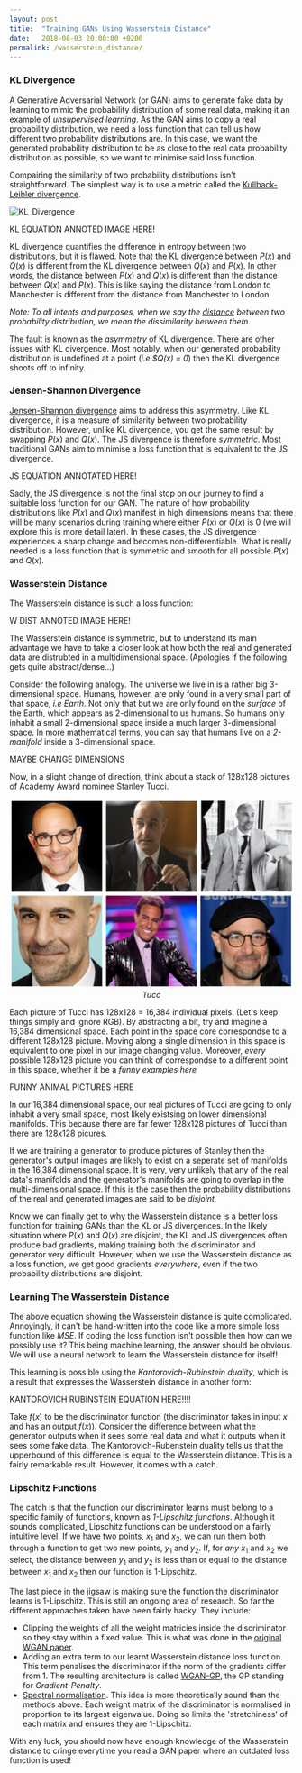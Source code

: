 ```yaml
---
layout: post
title:  "Training GANs Using Wasserstein Distance"
date:   2018-08-03 20:00:00 +0200
permalink: /wasserstein_distance/
---
```


### KL Divergence

A Generative Adversarial Network (or GAN) aims to generate fake data by learning to mimic the probability distribution of some real data, making it an example of *unsupervised learning*. As the GAN aims to copy a real probability distribution, we need a loss function that can tell us how different two probability distributions are. In this case, we want the generated probability distribution to be as close to the real data probability distribution as possible, so we want to minimise said loss function.

Compairing the similarity of two probability distributions isn't straightforward. The simplest way is to use a metric called the [Kullback-Leibler divergence](https://en.wikipedia.org/wiki/Kullback%E2%80%93Leibler_divergence). 

![KL_Divergence]({{site.url}}/assets/images/WGAN/KL_Divergence.jpg)

KL EQUATION ANNOTED IMAGE HERE!

KL divergence quantifies the difference in entropy between two distributions, but it is flawed. Note that the KL divergence between $P(x)$ and $Q(x)$ is different from the KL divergence between $Q(x)$ and $P(x)$. In other words, the distance between $P(x)$ and $Q(x)$ is different than the distance between $Q(x)$ and $P(x)$. This is like saying the distance from London to Manchester is different from the distance from Manchester to London.

*Note: To all intents and purposes, when we say the <u>distance</u> between two probability distribution, we mean the dissimilarity between them.*

The fault is known as the *asymmetry* of KL divergence. There are other issues with KL divergence. Most notably, when our generated probability distribution is undefined at a point (*i.e $Q(x) = 0*) then the KL divergence shoots off to infinity.

### Jensen-Shannon Divergence

[Jensen-Shannon divergence](https://en.wikipedia.org/wiki/Jensen%E2%80%93Shannon_divergence) aims to address this asymmetry. Like KL divergence, it is a measure of similarity between two probability distribution. However, unlike KL divergence, you get the same result by swapping $P(x)$ and $Q(x)$. The JS divergence is therefore *symmetric*. Most traditional GANs aim to minimise a loss function that is equivalent to the JS divergence.

JS EQUATION ANNOTATED HERE!

Sadly, the JS divergence is not the final stop on our journey to find a suitable loss function for our GAN. The nature of how probability distributions like $P(x)$ and $Q(x)$ manifest in high dimensions means that there will be many scenarios during training where either $P(x)$ or $Q(x)$ is 0 (we will explore this is more detail later). In these cases, the JS divergence experiences a sharp change and becomes non-differentiable. What is really needed is a loss function that is symmetric and smooth for all possible $P(x)$ and $Q(x)$.

### Wasserstein Distance

The Wasserstein distance is such a loss function:

W DIST ANNOTED IMAGE HERE!

The Wasserstein distance is symmetric, but to understand its main advantage we have to take a closer look at how both the real and generated data are distrubted in a multidimensional space. (Apologies if the following gets quite abstract/dense...)

Consider the following analogy. The universe we live in is a rather big 3-dimensional space. Humans, however, are only found in a very small part of that space, *i.e Earth*. Not only that but we are only found on the *surface* of the Earth, which appears as 2-dimensional to us humans. So humans only inhabit a small 2-dimensional space inside a much larger 3-dimensional space. In more mathematical terms, you can say that humans live on a *2-manifold* inside a 3-dimensional space.

MAYBE CHANGE DIMENSIONS

Now, in a slight change of direction, think about a stack of 128x128 pictures of Academy Award nominee Stanley Tucci.

<img src="assets/images/WGAN/Tucc_Collage.png" width="700px" />

<html><center><i>Tucc</i></center></html>  

Each picture of Tucci has 128x128 = 16,384 individual pixels. (Let's keep things simply and ignore RGB). By abstracting a bit, try and imagine a 16,384 dimensional space. Each point in the space core correspondse to a different 128x128 picture. Moving along a single dimension in this space is equivalent to one pixel in our image changing value. Moreover, *every* possible 128x128 picture you can think of correspondse to a different point in this space, whether it be a *funny examples here*

FUNNY ANIMAL PICTURES HERE

In our 16,384 dimensional space, our real pictures of Tucci are going to only inhabit a very small space, most likely existsing on lower dimensional manifolds. This because there are far fewer 128x128 pictures of Tucci than there are 128x128 picures. 

If we are training a generator to produce pictures of Stanley then the generator's output images are likely to exist on a seperate set of manifolds in the 16,384 dimensional space. It is very, very unlikely that any of the real data's manifolds and the generator's manifolds are going to overlap in the multi-dimensional space. If this is the case then the probability distributions of the real and generated images are said to be *disjoint.* 

Know we can finally get to why the Wasserstein distance is a better loss function for training GANs than the KL or JS divergences. In the likely situation where $P(x)$ and $Q(x)$ are disjoint, the KL and JS divergences often produce bad gradients, making training both the discriminator and generator very difficult. However, when we use the Wasserstein distance as a loss function, we get good gradients *everywhere*, even if the two probability distributions are disjoint.

### Learning The Wasserstein Distance

The above equation showing the Wasserstein distance is quite complicated. Annoyingly, it can't be hand-written into the code like a more simple loss function like *MSE*. If coding the loss function isn't possible then how can we possibly use it? This being machine learning, the answer should be obvious. We will use a neural network to learn the Wasserstein distance for itself!

This learning is possible using the *Kantorovich-Rubinstein duality*, which is a result that expresses the Wasserstein distance in another form:

KANTOROVICH RUBINSTEIN EQUATION HERE!!!!

Take $f(x)$ to be the discriminator function (the discriminator takes in input $x$ and has an output $f(x)$). Consider the difference between what the generator outputs when it sees some real data and what it outputs when it sees some fake data. The Kantorovich-Rubenstein duality tells us that the upperbound of this difference is equal to the Wasserstein distance. This is a fairly remarkable result. However, it comes with a catch.

### Lipschitz Functions

The catch is that the function our discriminator learns must belong to a specific family of functions, known as *1-Lipschitz functions*. Although it sounds complicated, Lipschitz functions can be understood on a fairly intuitive level. If we have two points, $x_1$ and $x_2$,  we can run them both through a function to get two new points, $y_1$ and $y_2$. If, for *any* $x_1$ and $x_2$ we select, the distance between $y_1$ and $y_2$ is less than or equal to the distance between $x_1$ and $x_2$ then our function is 1-Lipschitz.

The last piece in the jigsaw is making sure the function the discriminator learns is 1-Lipschitz. This is still an ongoing area of research. So far the different approaches taken have been fairly hacky. They include:

* Clipping the weights of all the weight matricies inside the discriminator so they stay within a fixed value. This is what was done in the [original WGAN paper](https://arxiv.org/abs/1701.07875).
* Adding an extra term to our learnt Wasserstein distance loss function. This term penalises the discriminator if the norm of the gradients differ from 1. The resulting architecture is called [WGAN-GP](https://arxiv.org/abs/1704.00028), the GP standing for *Gradient-Penalty*.
* [Spectral normalisation](https://arxiv.org/abs/1802.05957). This idea is more theoretically sound than the methods above. Each weight matrix of the discriminator is normalised in proportion to its largest eigenvalue. Doing so limits the 'stretchiness' of each matrix and ensures they are 1-Lipschitz.

With any luck, you should now have enough knowledge of the Wasserstein distance to cringe everytime you read a GAN paper where an outdated loss function is used!